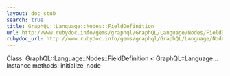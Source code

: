 ```yaml
---
layout: doc_stub
search: true
title: GraphQL::Language::Nodes::FieldDefinition
url: http://www.rubydoc.info/gems/graphql/GraphQL/Language/Nodes/FieldDefinition
rubydoc_url: http://www.rubydoc.info/gems/graphql/GraphQL/Language/Nodes/FieldDefinition
---
```


Class: GraphQL::Language::Nodes::FieldDefinition < GraphQL::Language...
Instance methods:
initialize_node

